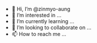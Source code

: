 - 👋 Hi, I’m @zinmyo-aung
- 👀 I’m interested in ...
- 🌱 I’m currently learning ...
- 💞️ I’m looking to collaborate on ...
- 📫 How to reach me ...

<!---
zinmyo-aung/zinmyo-aung is a ✨ special ✨ repository because its `README.md` (this file) appears on your GitHub profile.
You can click the Preview link to take a look at your changes.
--->
